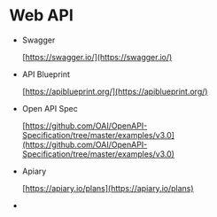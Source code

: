 # Web API 

*   Swagger 

    [https://swagger.io/](https://swagger.io/)

*   API Blueprint

    [https://apiblueprint.org/](https://apiblueprint.org/)

*   Open API Spec

    [https://github.com/OAI/OpenAPI-Specification/tree/master/examples/v3.0](https://github.com/OAI/OpenAPI-Specification/tree/master/examples/v3.0)

*   Apiary

    [https://apiary.io/plans](https://apiary.io/plans)

* []()
